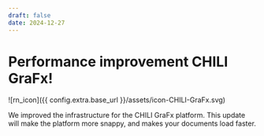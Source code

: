```yaml
---
draft: false
date: 2024-12-27
---
```


# Performance improvement CHILI GraFx!

![rn_icon]({{ config.extra.base_url }}/assets/icon-CHILI-GraFx.svg)

We improved the infrastructure for the CHILI GraFx platform.
This update will make the platform more snappy, and makes your documents load faster.
